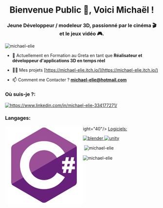 <h1 align="center">Bienvenue Public 👋, Voici Michaël !</h1>
<h3 align="center">Jeune Développeur / modeleur 3D, passionné par le cinéma 🎬 et le jeux vidéo 🎮.</h3>

<p align="left"> <img src="https://komarev.com/ghpvc/?username=michael-elie&label=Profile%20views&color=0e75b6&style=flat" alt="michael-elie" /> </p>

- 🌱 Actuellement en Formation au Greta en tant que **Réalisateur et développeur d'applications 3D en temps réel**

- 👨‍💻 Mes projets [https://michael-elie.itch.io/](https://michael-elie.itch.io/)

- 📫 Comment me Contacter ? **michael-elie@hotmail.com**

<h3 align="left">Où suis-je ?:</h3>
<p align="left">
<a href="https://www.linkedin.com/in/michael-elie-334177271/" target="blank"><img align="center" src="https://raw.githubusercontent.com/rahuldkjain/github-profile-readme-generator/master/src/images/icons/Social/linked-in-alt.svg" alt="https://www.linkedin.com/in/michael-elie-334177271/" height="30" width="40" /></a>
</p>

<h3 align="left">Langages:</h3>
ight="40"/> </a> <a href="https://www.w3schools.com/cs/" target="_blank" rel="noreferrer"> <img src="https://raw.githubusercontent.com/devicons/devicon/master/icons/csharp/csharp-original.svg" alt="csharp" 



<h3 align="left">Logiciels:</h3>
<p align="left"> <a href="https://www.blender.org/" target="_blank" rel="noreferrer"> <img src="https://download.blender.org/branding/community/blender_community_badge_white.svg" alt="blender" width="40" width="40" height="40"/> </a> <a href="https://unity.com/" target="_blank" rel="noreferrer"> <img src="https://www.vectorlogo.zone/logos/unity3d/unity3d-icon.svg" alt="unity" width="40" height="40"/> </a> </p>

<p>&nbsp;<img align="center" src="https://github-readme-stats.vercel.app/api?username=michael-elie&show_icons=true&locale=en" alt="michael-elie" /></p>

<p><img align="center" src="https://github-readme-streak-stats.herokuapp.com/?user=michael-elie&" alt="michael-elie" /></p>
